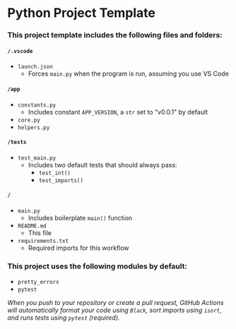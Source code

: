 # Python Project Template

### This project template includes the following files and folders:
#### `/.vscode`
* `launch.json`
    * Forces `main.py` when the program is run, assuming you use VS Code

#### `/app`
* `constants.py`
    * Includes constant `APP_VERSION`, a `str` set to "v0.0.1" by default
* `core.py`
* `helpers.py`

#### `/tests`
* `test_main.py`
    * Includes two default tests that should always pass:
        * `test_int()`
        * `test_imports()`

#### `/`
* `main.py`
    * Includes boilerplate `main()` function
* `README.md`
    * This file
* `requirements.txt`
    * Required imports for this workflow

### This project uses the following modules by default:
* `pretty_errors`
* `pytest`

*When you push to your repository or create a pull request, GitHub Actions will automatically format your code using `Black`, sort imports using `isort`, and runs tests using `pytest` (required).*